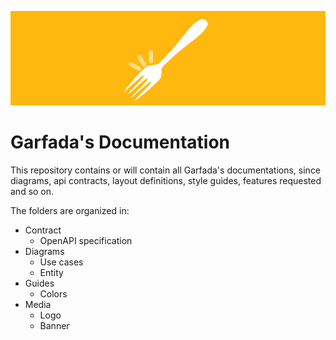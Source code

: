 <p align="center">
        <img src="media/garfada_banner.png"  alt="Garfada's logo"/>
</p>

# Garfada's Documentation

This repository contains or will contain all Garfada's documentations, since diagrams, api contracts, layout definitions,
style guides, features requested and so on.

The folders are organized in:
- Contract
  - OpenAPI specification
- Diagrams
  - Use cases
  - Entity
- Guides
  - Colors
- Media
  - Logo
  - Banner
